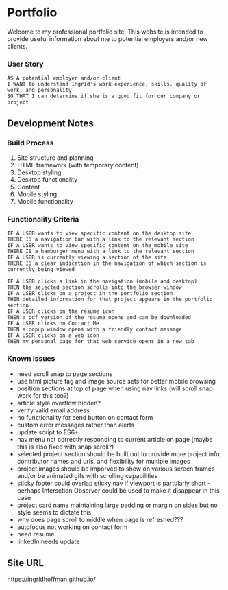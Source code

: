 # Portfolio

Welcome to my professional portfolio site. This website is intended to provide useful information about me to potential employers and/or new clients.

### User Story

```
AS A potential employer and/or client
I WANT to understand Ingrid's work experience, skills, quality of work, and personality
SO THAT I can determine if she is a good fit for our company or project
```

## Development Notes

### Build Process

1. Site structure and planning
2. HTML framework (with temporary content)
3. Desktop styling
4. Desktop functionality
5. Content
6. Mobile styling
7. Mobile functionality

### Functionality Criteria

```
IF A USER wants to view specific content on the desktop site
THERE IS a navigation bar with a link to the relevant section
IF A USER wants to view specific content on the mobile site
THERE IS a hamburger menu with a link to the relevant section
IF A USER is currently viewing a section of the site
THERE IS a clear indication in the navigation of which section is currently being viewed

IF A USER clicks a link in the navigation (mobile and desktop)
THEN the selected section scrolls into the browser window
IF A USER clicks on a project in the portfolio section
THEN detailed information for that project appears in the portfolio section
IF A USER clicks on the resume icon
THEN a pdf version of the resume opens and can be downloaded
IF A USER clicks on Contact Me
THEN a popup window opens with a friendly contact message
IF A USER clicks on a web icon
THEN my personal page for that web service opens in a new tab
```

### Known Issues

- need scroll snap to page sections
- use html picture tag and image source sets for better mobile browsing
- position sections at top of page when using nav links (will scroll snap work for this too?)
- article style overflow:hidden?
- verify valid email address
- no functionality for send button on contact form
- custom error messages rather than alerts
- update script to ES6+
- nav menu not correctly responding to current article on page (maybe this is also fixed with snap scroll?)
- selected project section should be built out to provide more project info, contributor names and urls, and flexibility for multiple images
- project images should be imporved to show on various screen frames and/or be animated gifs with scrolling capabilities
- sticky footer could overlap sticky nav if viewport is partularly short - perhaps Intersction Observer could be used to make it disappear in this case
- project card name maintaining large padding or margin on sides but no style seems to dictate this
- why does page scroll to middle when page is refreshed???
- autofocus not working on contact form
- need resume
- linkedIn needs update

## Site URL

https://ingridhoffman.github.io/
